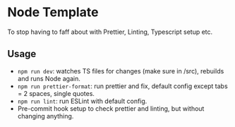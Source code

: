 # Node Template

To stop having to faff about with Prettier, Linting, Typescript setup etc. 

## Usage

* `npm run dev`: watches TS files for changes (make sure in /src), rebuilds and runs Node again. 
* `npm run prettier-format`: run prettier and fix, default config except tabs = 2 spaces, single quotes.
* `npm run lint`: run ESLint with default config.
* Pre-commit hook setup to check prettier and linting, but without changing anything.

